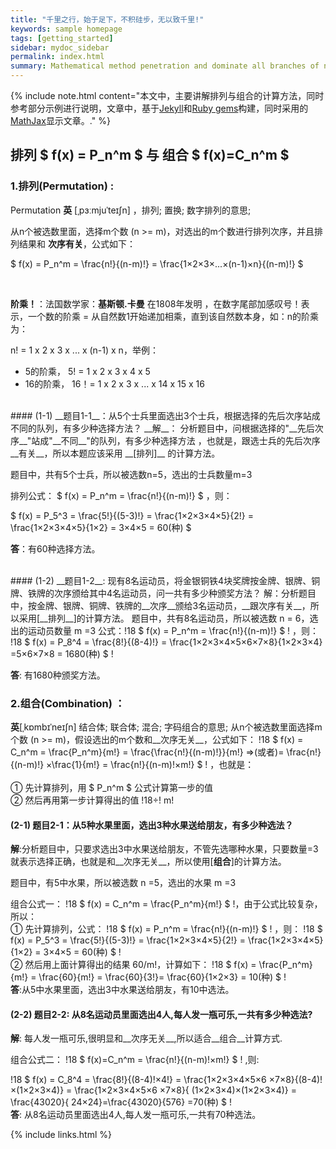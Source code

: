 ```yaml
---
title: "千里之行，始于足下，不积硅步，无以致千里!"
keywords: sample homepage
tags: [getting_started]
sidebar: mydoc_sidebar
permalink: index.html
summary: Mathematical method penetration and dominate all branches of natural science theory. It becomes more and more become a symbol of the primary measure of scientific achievements..
---
```


{% include note.html content="本文中，主要讲解排列与组合的计算方法，同时参考部分示例进行说明，文章中，基于<a href='https://jekyllrb.com/' target='_blank'>Jekyll</a>和<a href='https://gems.ruby-china.com/' target='_blank'>Ruby gems</a>构建，同时采用的<a href='https://github.com/mathjax/MathJax' target='_blank'>MathJax</a>显示文章。." %}

## 排列 $ f(x) = P_n^m $ 与 组合 $ f(x)=C_n^m $ 

### __1.排列(Permutation)__ :  
 Permutation __英__ [ˌpɜːmjuˈteɪʃn] ，排列; 置换; 数字排列的意思;

从n个被选数里面，选择m个数 (n >= m)，对选出的m个数进行排列次序，并且排列结果和 __次序有关__，公式如下：  

 $ f(x) = P_n^m = \frac{n!}{(n-m)!} = \frac{1×2×3×...×(n-1)×n}{(n-m)!} $  

<br>  


__阶乘！__：法国数学家：__基斯顿.卡曼__ 在1808年发明  ，在数字尾部加感叹号！表示，一个数的阶乘 = 从自然数1开始递加相乘，直到该自然数本身，如：n的阶乘为：  

 n! = 1 x 2 x 3 x ... x (n-1) x n，举例：

- 5的阶乘， 5! = 1 x 2 x 3 x 4 x 5
- 16的阶乘， 16！= 1 x  2 x 3 x ... x 14 x 15 x 16
  
<br>
####  (1-1) __题目1-1__：从5个士兵里面选出3个士兵，根据选择的先后次序站成不同的队列，有多少种选择方法？
__解__：
分析题目中，问根据选择的"__先后次序__"站成"__不同__"的队列，有多少种选择方法 ，也就是，跟选士兵的先后次序 __有关__，所以本题应该采用 __[排列]__ 的计算方法。

题目中，共有5个士兵，所以被选数n=5，选出的士兵数量m=3

排列公式：  $ f(x) = P_n^m  = \frac{n!}{(n-m)!} $  ，则：

  $ f(x) = P_5^3 = \frac{5!}{(5-3)!} = \frac{1×2×3×4×5}{2!} = \frac{1×2×3×4×5}{1×2} = 3×4×5 = 60(种) $  

__答__：有60种选择方法。
 
<br>
####  (1-2) __题目1-2__: 现有8名运动员，将金银铜铁4块奖牌按金牌、银牌、铜牌、铁牌的次序颁给其中4名运动员，问一共有多少种颁奖方法？
解：分析题目中，按金牌、银牌、铜牌、铁牌的__次序__颁给3名运动员，__跟次序有关__，所以采用[__排列__]的计算方法。
题目中，共有8名运动员，所以被选数 n = 6，选出的运动员数量 m =3
公式：!18  $ f(x) = P_n^m = \frac{n!}{(n-m)!} $ ! ，则：
!18 $ f(x) = P_8^4 = \frac{8!}{(8-4)!} = \frac{1×2×3×4×5×6×7×8}{1×2×3×4} =5×6×7×8 = 1680(种) $ !

__答__: 有1680种颁奖方法。
<br>
###  __2.组合(Combination)__ ：  

__英__[ˌkɒmbɪˈneɪʃn]   结合体; 联合体; 混合; 字码组合的意思;
从n个被选数里面选择m个数 (n >= m)，假设选出的m个数和__次序无关__，公式如下：
 !18 $ f(x) = C_n^m = \frac{P_n^m}{m!} = \frac{\frac{n!}{(n-m)!}}{m!} =>(或者)=  \frac{n!}{(n-m)!} ×\frac{1}{m!} = \frac{n!}{(n-m)!×m!} $  ! ，也就是：<br><br>① 先计算排列，用 $ P_n^m $  公式计算第一步的值<br>② 然后再用第一步计算得出的值   !18÷! m!
<br>
####  (2-1) __题目2-1__：从5种水果里面，选出3种水果送给朋友，有多少种选法？
__解__:分析题目中，只要求选出3中水果送给朋友，不管先选哪种水果，只要数量=3就表示选择正确，也就是和__次序无关__，所以使用[__组合__]的计算方法。

题目中，有5中水果，所以被选数 n =5，选出的水果 m =3

组合公式一： !18 $ f(x) = C_n^m = \frac{P_n^m}{m!}  $  !，由于公式比较复杂，所以：
<br>
① 先计算排列，公式： !18  $ f(x) = P_n^m = \frac{n!}{(n-m)!} $ ! ，则：
!18 $ f(x) = P_5^3 = \frac{5!}{(5-3)!} = \frac{1×2×3×4×5}{2!} = \frac{1×2×3×4×5}{1×2} = 3×4×5 = 60(种)  $ !
 <br>
② 然后用上面计算得出的结果 60/m!，计算如下： 
!18 $ f(x) = \frac{P_n^m}{m!}  = \frac{60}{m!}  = \frac{60}{3!}= \frac{60}{1×2×3} = 10(种)  $ !
<br>
__答__:从5中水果里面，选出3中水果送给朋友，有10中选法。
<br>

####  (2-2) __题目2-2__: 从8名运动员里面选出4人,每人发一瓶可乐,一共有多少种选法?
__解__: 每人发一瓶可乐,很明显和__次序无关__,所以适合__组合__计算方式.

组合公式二： !18 $ f(x)=C_n^m =  \frac{n!}{(n-m)!×m!} $ ! ,则:

!18 $ f(x) = C_8^4 = \frac{8!}{(8-4)!×4!} = \frac{1×2×3×4×5×6 ×7×8}{(8-4)! ×(1×2×3×4)} = \frac{1×2×3×4×5×6 ×7×8}{ (1×2×3×4)×(1×2×3×4)} = \frac{43020}{ 24×24}=\frac{43020}{576} =70(种) $ !
<br>
__答__: 从8名运动员里面选出4人,每人发一瓶可乐,一共有70种选法。

{% include links.html %}
